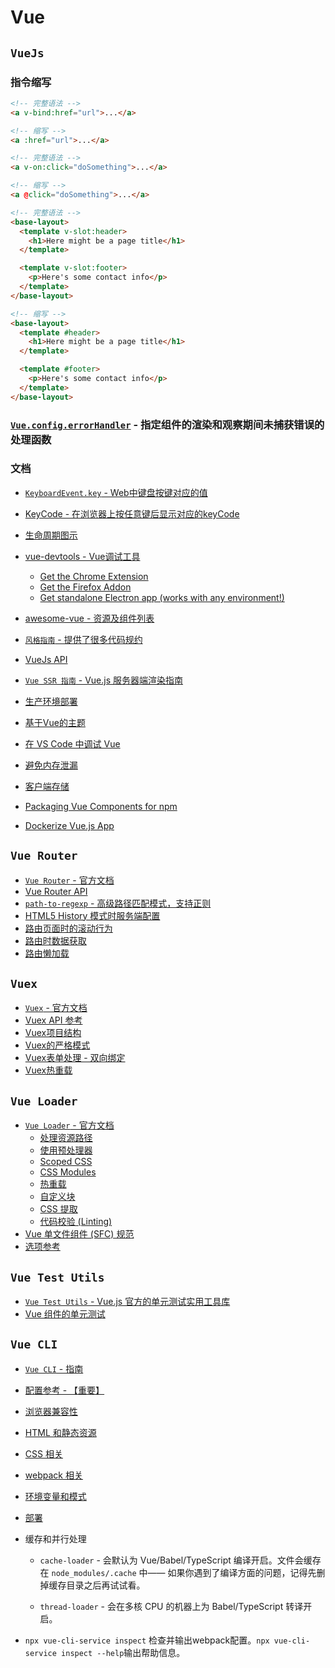 # Vue

## `VueJs`

### 指令缩写

```html
<!-- 完整语法 -->
<a v-bind:href="url">...</a>

<!-- 缩写 -->
<a :href="url">...</a>
```

```html
<!-- 完整语法 -->
<a v-on:click="doSomething">...</a>

<!-- 缩写 -->
<a @click="doSomething">...</a>
```

```html
<!-- 完整语法 -->
<base-layout>
  <template v-slot:header>
    <h1>Here might be a page title</h1>
  </template>

  <template v-slot:footer>
    <p>Here's some contact info</p>
  </template>
</base-layout>

<!-- 缩写 -->
<base-layout>
  <template #header>
    <h1>Here might be a page title</h1>
  </template>

  <template #footer>
    <p>Here's some contact info</p>
  </template>
</base-layout>
```

### [`Vue.config.errorHandler`](https://cn.vuejs.org/v2/api/#errorHandler) - 指定组件的渲染和观察期间未捕获错误的处理函数

### 文档

* [`KeyboardEvent.key` - Web中键盘按键对应的值](https://developer.mozilla.org/en-US/docs/Web/API/KeyboardEvent/key/Key_Values)
* [KeyCode - 在浏览器上按任意键后显示对应的keyCode](http://keycode.info/)

* [生命周期图示](https://cn.vuejs.org/v2/guide/instance.html#%E7%94%9F%E5%91%BD%E5%91%A8%E6%9C%9F%E5%9B%BE%E7%A4%BA)

* [vue-devtools - Vue调试工具](https://github.com/vuejs/vue-devtools)
    * [Get the Chrome Extension](https://chrome.google.com/webstore/detail/vuejs-devtools/nhdogjmejiglipccpnnnanhbledajbpd)
    * [Get the Firefox Addon](https://addons.mozilla.org/en-US/firefox/addon/vue-js-devtools/)
    * [Get standalone Electron app (works with any environment!)](https://github.com/vuejs/vue-devtools/blob/master/shells/electron/README.md)

* [awesome-vue - 资源及组件列表](https://github.com/vuejs/awesome-vue)

* [`风格指南` - 提供了很多代码规约](https://cn.vuejs.org/v2/style-guide/)
* [VueJs API](https://cn.vuejs.org/v2/api/)
* [`Vue SSR 指南` - Vue.js 服务器端渲染指南](https://ssr.vuejs.org/zh/)

* [生产环境部署](https://cn.vuejs.org/v2/guide/deployment.html)

* [基于Vue的主题](https://cn.vuejs.org/v2/examples/themes.html)
* [在 VS Code 中调试 Vue](https://cn.vuejs.org/v2/cookbook/debugging-in-vscode.html)
* [避免内存泄漏](https://cn.vuejs.org/v2/cookbook/avoiding-memory-leaks.html)
* [客户端存储](https://cn.vuejs.org/v2/cookbook/client-side-storage.html)
* [Packaging Vue Components for npm](https://cn.vuejs.org/v2/cookbook/packaging-sfc-for-npm.html)
* [Dockerize Vue.js App](https://cn.vuejs.org/v2/cookbook/dockerize-vuejs-app.html)



## `Vue Router`

* [`Vue Router` - 官方文档](https://router.vuejs.org/zh/)
* [Vue Router API](https://router.vuejs.org/zh/api/)
* [`path-to-regexp` - 高级路径匹配模式，支持正则](https://github.com/pillarjs/path-to-regexp)
* [HTML5 History 模式时服务端配置](https://router.vuejs.org/zh/guide/essentials/history-mode.html)
* [路由页面时的滚动行为](https://router.vuejs.org/zh/guide/advanced/scroll-behavior.html)
* [路由时数据获取](https://router.vuejs.org/zh/guide/advanced/data-fetching.html)
* [路由懒加载](https://router.vuejs.org/zh/guide/advanced/lazy-loading.html)

## `Vuex`

* [`Vuex` - 官方文档](https://vuex.vuejs.org/zh/)
* [Vuex API 参考](https://vuex.vuejs.org/zh/api/)
* [Vuex项目结构](https://vuex.vuejs.org/zh/guide/structure.html)
* [Vuex的严格模式](https://vuex.vuejs.org/zh/guide/strict.html)
* [Vuex表单处理 - 双向绑定](https://vuex.vuejs.org/zh/guide/forms.html)
* [Vuex热重载](https://vuex.vuejs.org/zh/guide/hot-reload.html)


## `Vue Loader`

* [`Vue Loader` - 官方文档](https://vue-loader.vuejs.org/zh/)
    * [处理资源路径](https://vue-loader.vuejs.org/zh/guide/asset-url.html)
    * [使用预处理器](https://vue-loader.vuejs.org/zh/guide/pre-processors.html)
    * [Scoped CSS](https://vue-loader.vuejs.org/zh/guide/scoped-css.html)
    * [CSS Modules](https://vue-loader.vuejs.org/zh/guide/css-modules.html)
    * [热重载](https://vue-loader.vuejs.org/zh/guide/hot-reload.html)
    * [自定义块](https://vue-loader.vuejs.org/zh/guide/custom-blocks.html)
    * [CSS 提取](https://vue-loader.vuejs.org/zh/guide/extract-css.html)
    * [代码校验 (Linting)](https://vue-loader.vuejs.org/zh/guide/linting.html)
* [Vue 单文件组件 (SFC) 规范](https://vue-loader.vuejs.org/zh/spec.html)
* [选项参考](https://vue-loader.vuejs.org/zh/options.html)


## `Vue Test Utils`

* [`Vue Test Utils` - Vue.js 官方的单元测试实用工具库](https://vue-test-utils.vuejs.org/zh/)
* [Vue 组件的单元测试](https://cn.vuejs.org/v2/cookbook/unit-testing-vue-components.html)


## `Vue CLI`

* [`Vue CLI` - 指南](https://cli.vuejs.org/zh/guide/)
* [配置参考 - 【重要】](https://cli.vuejs.org/zh/config/)

* [浏览器兼容性](https://cli.vuejs.org/zh/guide/browser-compatibility.html)
* [HTML 和静态资源](https://cli.vuejs.org/zh/guide/html-and-static-assets.html)
* [CSS 相关](https://cli.vuejs.org/zh/guide/css.html)
* [webpack 相关](https://cli.vuejs.org/zh/guide/webpack.html)
* [环境变量和模式](https://cli.vuejs.org/zh/guide/mode-and-env.html)
* [部署](https://cli.vuejs.org/zh/guide/deployment.html)

* 缓存和并行处理
    
    * `cache-loader` - 会默认为 Vue/Babel/TypeScript 编译开启。文件会缓存在 `node_modules/.cache` 中——
    如果你遇到了编译方面的问题，记得先删掉缓存目录之后再试试看。
    
    * `thread-loader` - 会在多核 CPU 的机器上为 Babel/TypeScript 转译开启。

* `npx vue-cli-service inspect` 检查并输出webpack配置。`npx vue-cli-service inspect --help`输出帮助信息。
